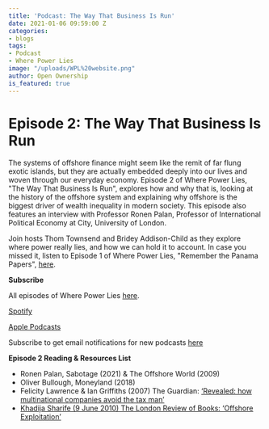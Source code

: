 ```yaml
---
title: 'Podcast: The Way That Business Is Run'
date: 2021-01-06 09:59:00 Z
categories:
- blogs
tags:
- Podcast
- Where Power Lies
image: "/uploads/WPL%20website.png"
author: Open Ownership
is_featured: true
---
```


# Episode 2: The Way That Business Is Run

The systems of offshore finance might seem like the remit of far flung exotic islands, but they are actually embedded deeply into our lives and woven through our everyday economy. Episode 2 of Where Power Lies, "The Way That Business Is Run", explores how and why that is, looking at the history of the offshore system and explaining why offshore is the biggest driver of wealth inequality in modern society. This episode also features an interview with Professor Ronen Palan, Professor of International Political Economy at City, University of London.

Join hosts Thom Townsend and Bridey Addison-Child as they explore where power really lies, and how we can hold it to account. In case you missed it, listen to Episode 1 of Where Power Lies, "Remember the Panama Papers", [here](https://anchor.fm/open-ownership). 

**Subscribe**

All episodes of Where Power Lies [here](https://anchor.fm/open-ownership). 

[Spotify](https://open.spotify.com/show/16qG5QqWvFgJhobC6QdKBO)

[Apple Podcasts](https://podcasts.apple.com/gb/podcast/where-power-lies/id1524823475?i=1000501814113)

Subscribe to get email notifications for new podcasts [here](http://mailchi.mp/5afaf6c00a06/where-power-lies-landing-page)

**Episode 2 Reading & Resources List**

* Ronen Palan, Sabotage (2021) & The Offshore World (2009)  
* Oliver Bullough, Moneyland (2018)
* Felicity Lawrence & Ian Griffiths (2007) The Guardian: [‘Revealed: how multinational companies avoid the tax man’](https://www.theguardian.com/business/2007/nov/06/19) 
* [Khadija Sharife (9 June 2010) The London Review of Books: ‘Offshore Exploitation’ ](https://www.lrb.co.uk/blog/2010/june/offshore-exploitation)